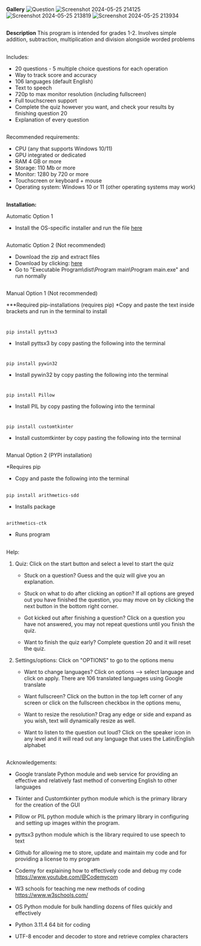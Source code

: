 **Gallery**
![Question](https://github.com/Shayem1/Understanding-Arithmetics-Interactive-Experience/assets/139934537/1128d169-403e-4bcf-943f-c676c15bb0d9)
![Screenshot 2024-05-25 214125](https://github.com/Shayem1/Understanding-Arithmetics-Interactive-Experience/assets/139934537/b140ca8c-931c-45db-96ba-755a909b95be)
![Screenshot 2024-05-25 213819](https://github.com/Shayem1/Understanding-Arithmetics-Interactive-Experience/assets/139934537/a44f7a08-85ca-4957-a5da-e0fae98a217a)
![Screenshot 2024-05-25 213934](https://github.com/Shayem1/Understanding-Arithmetics-Interactive-Experience/assets/139934537/4d42a5a0-9591-4501-bb95-640cf2593758)
##
**Description**
This program is intended for grades 1-2. Involves simple addition, subtraction, 
multiplication and division alongside worded problems
##
Includes:
  - 20 questions - 5 multiple choice questions for each operation
  - Way to track score and accuracy 
  - 106 languages (default English)
  - Text to speech
  - 720p to max monitor resolution (including fullscreen)
  - Full touchscreen support
  - Complete the quiz however you want, and check your results by finishing question 20
  - Explanation of every question
##
Recommended requirements:
  - CPU (any that supports Windows 10/11)
  - GPU integrated or dedicated
  - RAM 4 GB or more
  - Storage: 110 Mb or more
  - Monitor: 1280 by 720 or more
  - Touchscreen or keyboard + mouse
  - Operating system: Windows 10 or 11 (other operating systems may work)
##
**Installation:** 

Automatic Option 1
- Install the OS-specific installer and run the file [here](https://github.com/Shayem1/Understanding-Arithmetics-Interactive-Experience/releases/tag/1.02)

##

Automatic Option 2 (Not recommended)
- Download the zip and extract files
- Download by clicking: [here](https://github.com/Shayem1/Understanding-Arithmetics-Interactive-Experience/releases/download/untagged-485cf5b7ab9f6b633618/Executable.Program.zip)
- Go to "Executable Program\dist\Program main\Program main.exe" and run normally



##

Manual Option 1 (Not recommended)

***Required pip-installations (requires pip) 
*Copy and paste the text inside brackets and run in the terminal to install
#
    pip install pyttsx3
- Install pyttsx3 by copy pasting the following into the terminal
#
    pip install pywin32
- Install pywin32 by copy pasting the following into the terminal
#
    pip install Pillow
- Install PIL by copy pasting the following into the terminal
#
    pip install customtkinter
- Install customtkinter by copy pasting the following into the terminal
##



Manual Option 2 (PYPI installation)

*Requires pip
- Copy and paste the following into the terminal
##
    pip install arithmetics-sdd
- Installs package
##
    arithmetics-ctk
- Runs program
##


Help:
1. Quiz:
     Click on the start button and select a level to start the quiz
   
     - Stuck on a question?
       Guess and the quiz will give you an explanation.
       
     - Stuck on what to do after clicking an option?
       If all options are greyed out you have finished the question, you
       may move on by clicking the next button in the bottom right corner.
       
     - Got kicked out after finishing a question?
       Click on a question you have not answered, you may not repeat questions
       until you finish the quiz.
       
     - Want to finish the quiz early?
       Complete question 20 and it will reset the quiz.

3. Settings/options:
     Click on "OPTIONS" to go to the options menu
   
     - Want to change languages?
       Click on options --> select language and click on apply.
       There are 106 translated languages using Google translate

     - Want fullscreen?
       Click on the button in the top left corner of any screen
       or click on the fullscreen checkbox in the options menu,

     - Want to resize the resolution?
       Drag any edge or side and expand as you wish, text will dynamically
       resize as well.

     - Want to listen to the question out loud?
       Click on the speaker icon in any level and it will read out
       any language that uses the Latin/English alphabet

##
Acknowledgements:
- Google translate Python module and web service for providing
  an effective and relatively fast method of converting English
  to other languages

- Tkinter and Customtkinter python module which is the primary
  library for the creation of the GUI

- Pillow or PIL python module which is the primary library in
  configuring and setting up images within the program.

- pyttsx3 python module which is the library required to use
  speech to text

- Github for allowing me to store, update and maintain my code
  and for providing a license to my program

- Codemy for explaining how to effectively code and debug my code
  https://www.youtube.com/@Codemycom

- W3 schools for teaching me new methods of coding 
  https://www.w3schools.com/

- OS Python module for bulk handling dozens of files quickly and
  effectively

- Python 3.11.4 64 bit for coding

- UTF-8 encoder and decoder to store and retrieve complex characters

